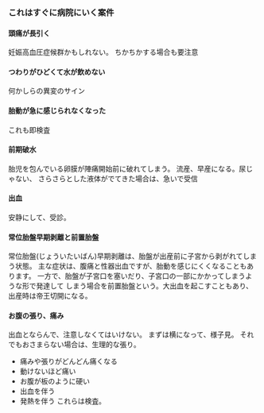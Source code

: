 ### これはすぐに病院にいく案件

#### 頭痛が長引く

妊娠高血圧症候群かもしれない。
ちかちかする場合も要注意

#### つわりがひどくて水が飲めない

何かしらの異変のサイン

#### 胎動が急に感じられなくなった

これも即検査

#### 前期破水

胎児を包んでいる卵膜が陣痛開始前に破れてしまう。
流産、早産になる。尿じゃない、
さらさらとした液体がでてきた場合は、急いで受信

#### 出血

安静にして、受診。

#### 常位胎盤早期剥離と前置胎盤

常位胎盤(じょういたいばん)早期剥離は、胎盤が出産前に子宮から剥がれてしまう状態。
主な症状は、腹痛と性器出血ですが、胎動を感じにくくなることもあります。
一方で、胎盤が子宮口を塞いだり、子宮口の一部にかかってしまうような形で発達して
しまう場合を前置胎盤という。大出血を起こすこともあり、出産時は帝王切開になる。

#### お腹の張り、痛み

出血とならんで、注意しなくてはいけない。
まずは横になって、様子見。
それでもおさまらない場合は、生理的な張り。

- 痛みや張りがどんどん痛くなる
- 動けないほど痛い
- お腹が板のように硬い
- 出血を伴う
- 発熱を伴う
  これらは検査。
